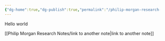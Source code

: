 ```yaml
---
{"dg-home":true,"dg-publish":true,"permalink":"/philip-morgan-research-notes/pm-research-notes-index/","tags":"gardenEntry"}
---
```


Hello world

[[Philip Morgan Research Notes/link to another note|link to another note]]